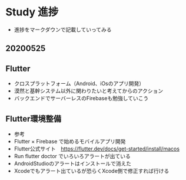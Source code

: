 # Study 進捗  
 - 進捗をマークダウンで記載していってみる  

## 20200525  
## Flutter  
- クロスプラットフォーム（Android、iOsのアプリ開発）
- 漠然と基幹システム以外に関わりたいと考えてからのアクション  
- バックエンドでサーバーレスのFirebaseも勉強していこう  

## Flutter環境整備  
- 参考  
 - Flutter × Firebase で始めるモバイルアプリ開発  
 - Flutter公式サイト　https://flutter.dev/docs/get-started/install/macos  
- Run flutter doctor でいろいろアラートが出ている  
 - AndroidStudioのアラートはインストールで消えた  
 - Xcodeでもアラート出ているが恐らくXcode側で修正すれば行ける  

